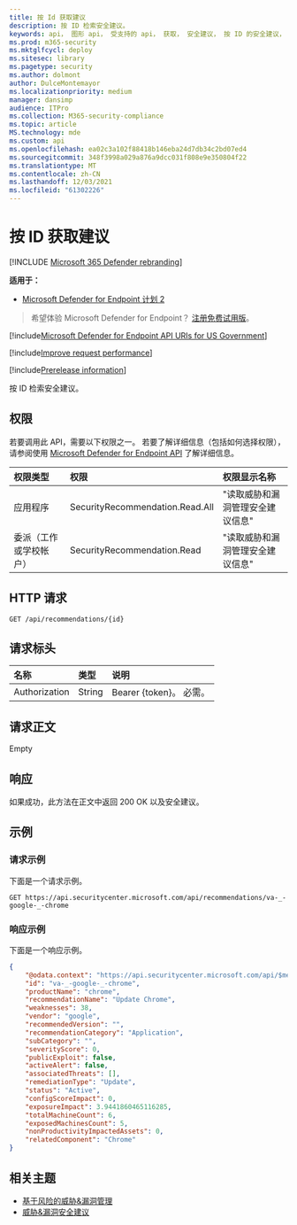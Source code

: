 ```yaml
---
title: 按 Id 获取建议
description: 按 ID 检索安全建议。
keywords: api， 图形 api， 受支持的 api， 获取， 安全建议， 按 ID 的安全建议， 危险和漏洞管理， 危险和漏洞管理 api
ms.prod: m365-security
ms.mktglfcycl: deploy
ms.sitesec: library
ms.pagetype: security
ms.author: dolmont
author: DulceMontemayor
ms.localizationpriority: medium
manager: dansimp
audience: ITPro
ms.collection: M365-security-compliance
ms.topic: article
MS.technology: mde
ms.custom: api
ms.openlocfilehash: ea02c3a102f88418b146eba24d7db34c2bd07ed4
ms.sourcegitcommit: 348f3998a029a876a9dcc031f808e9e350804f22
ms.translationtype: MT
ms.contentlocale: zh-CN
ms.lasthandoff: 12/03/2021
ms.locfileid: "61302226"
---
```

# <a name="get-recommendation-by-id"></a>按 ID 获取建议

[!INCLUDE [Microsoft 365 Defender rebranding](../../includes/microsoft-defender.md)]

**适用于：**
- [Microsoft Defender for Endpoint 计划 2](https://go.microsoft.com/fwlink/?linkid=2154037)

> 希望体验 Microsoft Defender for Endpoint？ [注册免费试用版](https://signup.microsoft.com/create-account/signup?products=7f379fee-c4f9-4278-b0a1-e4c8c2fcdf7e&ru=https://aka.ms/MDEp2OpenTrial?ocid=docs-wdatp-exposedapis-abovefoldlink)。

[!include[Microsoft Defender for Endpoint API URIs for US Government](../../includes/microsoft-defender-api-usgov.md)]

[!include[Improve request performance](../../includes/improve-request-performance.md)]

[!include[Prerelease information](../../includes/prerelease.md)]

按 ID 检索安全建议。

## <a name="permissions"></a>权限

若要调用此 API，需要以下权限之一。 若要了解详细信息（包括如何选择权限），请参阅使用 [Microsoft Defender for Endpoint API](apis-intro.md) 了解详细信息。

权限类型|权限|权限显示名称
:---|:---|:---
应用程序|SecurityRecommendation.Read.All|"读取威胁和漏洞管理安全建议信息"
委派（工作或学校帐户）|SecurityRecommendation.Read|"读取威胁和漏洞管理安全建议信息"

## <a name="http-request"></a>HTTP 请求

```http
GET /api/recommendations/{id}
```

## <a name="request-headers"></a>请求标头

名称|类型|说明
:---|:---|:---
Authorization|String|Bearer {token}。 必需。

## <a name="request-body"></a>请求正文

Empty

## <a name="response"></a>响应

如果成功，此方法在正文中返回 200 OK 以及安全建议。

## <a name="example"></a>示例

### <a name="request-example"></a>请求示例

下面是一个请求示例。

```http
GET https://api.securitycenter.microsoft.com/api/recommendations/va-_-google-_-chrome
```

### <a name="response-example"></a>响应示例

下面是一个响应示例。

```json
{
    "@odata.context": "https://api.securitycenter.microsoft.com/api/$metadata#Recommendations/$entity",
    "id": "va-_-google-_-chrome",
    "productName": "chrome",
    "recommendationName": "Update Chrome",
    "weaknesses": 38,
    "vendor": "google",
    "recommendedVersion": "",
    "recommendationCategory": "Application",
    "subCategory": "",
    "severityScore": 0,
    "publicExploit": false,
    "activeAlert": false,
    "associatedThreats": [],
    "remediationType": "Update",
    "status": "Active",
    "configScoreImpact": 0,
    "exposureImpact": 3.9441860465116285,
    "totalMachineCount": 6,
    "exposedMachinesCount": 5,
    "nonProductivityImpactedAssets": 0,
    "relatedComponent": "Chrome"
}
```

## <a name="related-topics"></a>相关主题

- [基于风险的威胁&漏洞管理](/microsoft-365/security/defender-endpoint/next-gen-threat-and-vuln-mgt)
- [威胁&漏洞安全建议](/microsoft-365/security/defender-endpoint/tvm-security-recommendation)
